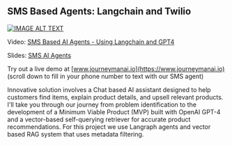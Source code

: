 ## SMS Based Agents: Langchain and Twilio



[![IMAGE ALT TEXT](http://img.youtube.com/vi/WnY5O7VU0J4/0.jpg)](http://www.youtube.com/watch?v=WnY5O7VU0J4 "SMS Based AI Agents - Using Langchain and GPT4")


Video:
[SMS Based AI Agents - Using Langchain and GPT4](https://youtu.be/WnY5O7VU0J4)

Slides:
[SMS AI Agents](https://docs.google.com/presentation/d/1zlhgLwvSohC-lQTxafzNP0YVV8pr09905q9KAHwBuCA/edit?usp=sharing)

Try out a live demo at [www.journeymanai.io](https://www.journeymanai.io)
(scroll down to fill in your phone number to text with our SMS agent)
 
Innovative solution involves a Chat based AI assistant designed to help customers find items, explain product details, and upsell relevant products. I'll take you through our journey from problem identification to the development of a Minimum Viable Product (MVP) built with OpenAI GPT-4 and a vector-based self-querying retriever for accurate product recommendations. For this project we use Langraph agents and vector based RAG system that uses metadata filtering. 

